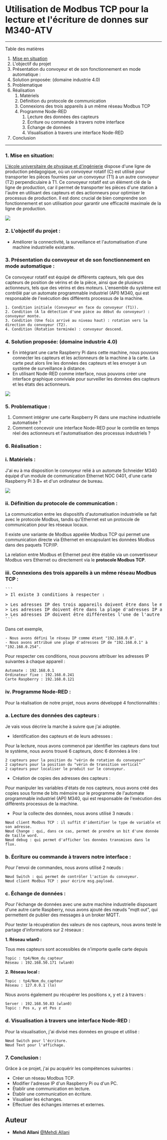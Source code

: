 # Utilisation de Modbus TCP pour la lecture et l'écriture de donnes sur M340-ATV

---
Table des matières
1. [Mise en situation](https://github.com/MehdiAllani/Utilisation-de-Modbus-TCP-pour-la-lecture-et-l-ecriture-de-donnes-sur-M340-ATV#1-mise-en-situation)
2. L'objectif du projet 
3. Présentation du convoyeur et de son fonctionnement en mode automatique :
4. Solution proposée: (domaine industrie 4.0)
5. Problematique 
6. Réalisation 
	1. Matériels
	2. Définition du protocole de communication 
	3. Connexions des trois appareils à un même réseau Modbus TCP 
	4. Programme Node-RED
		1. Lecture des données des capteurs 
		2. Écriture ou commande à travers notre interface
		3. Échange de données
		4. Visualisation à travers une interface Node-RED
7. Conclusion

---
### 1. Mise en situation:

 [L'école universitaire de physique et d'ingénierie](https://eupi.uca.fr/) dispose d'une ligne de production pédagogique, où un convoyeur rotatif (C) est utilisé pour transporter les pièces fournies par un convoyeur (T1) à un autre convoyeur (T2) perpendiculaire à T1.  Ce convoyeur rotatif est un élément clé de la ligne de production, car il permet de transporter les pièces d'une station à l'autre en utilisant des capteurs et des actionneurs pour optimiser le processus de production. Il est donc crucial de bien comprendre son fonctionnement et son utilisation pour garantir une efficacité maximale de la ligne de production.

 ![](images/image_001.png)

### 2. L'objectif du projet : 

- Améliorer la connectivité, la surveillance et l'automatisation d'une machine industrielle existante.

### 3. Présentation du convoyeur et de son fonctionnement en mode automatique :
Ce convoyeur rotatif est équipé de différents capteurs, tels que des capteurs de position de vérins et de la pièce, ainsi que de plusieurs actionneurs, tels que des vérins et des moteurs. L'ensemble du système est contrôlé par un automate programmable industriel (API) M340, qui est responsable de l'exécution des différents processus de la machine.
```
1. Condition initiale (Convoyeur en face du convoyeur (T1)).
2. Condition (À la détection d'une pièce au début du convoyeur) : convoyeur monte.
3. Condition (Une fois arrivé au niveau haut) : rotation vers la direction du convoyeur (T2).
4. Condition (Rotation terminée) : convoyeur descend.
```

### 4. Solution proposée: (domaine industrie 4.0)

- En intégrant une carte Raspberry Pi dans cette machine, nous pouvons connecter les capteurs et les actionneurs de la machine à la carte. La carte peut alors lire les données des capteurs et les envoyer à un système de surveillance à distance.
- En utilisant Node-RED comme interface, nous pouvons créer une interface graphique conviviale pour surveiller les données des capteurs et les états des actionneurs.

![](images/image_002.png)

### 5. Problematique :

1. Comment intégrer une carte Raspberry Pi dans une machine industrielle automatisée ?
2. Comment concevoir une interface Node-RED pour le contrôle en temps réel des actionneurs et l'automatisation des processus industriels ?

### 6. Réalisation :

### i. Matériels :
J'ai eu à ma disposition le convoyeur relié à un automate Schneider M340 équipé d'un module de communication Ethernet NOC 0401, d'une carte Raspberry Pi 3 B+ et d'un ordinateur de bureau.

![](images/image_003.png)

### ii. Définition du protocole de communication :

La communication entre les dispositifs d'automatisation industrielle se fait avec le protocole Modbus, tandis qu'Ethernet est un protocole de communication pour les réseaux locaux.

Il existe une variante de Modbus appelée Modbus TCP qui permet une communication directe via Ethernet en encapsulant les données Modbus dans des paquets TCP/IP. 

La relation entre Modbus et Ethernet peut être établie via un convertisseur Modbus vers Ethernet ou directement via le **protocole Modbus TCP**.

### iii. Connexions des trois appareils à un même réseau Modbus TCP :
<pre>
```
> Il existe 3 conditions à respecter :

> Les adresses IP des trois appareils doivent être dans le même réseau IP.
> Les adresses IP doivent être dans la plage d'adresses IP attribuée au réseau.
> Les adresses IP doivent être différentes l'une de l'autre (unique sur le réseau).
```
</pre>

Dans cet exemple,
```
- Nous avons défini le réseau IP comme étant "192.168.0.0".
- Nous avons attribué une plage d'adresses IP de "192.168.0.1" à "192.168.0.254".
```
Pour respecter ces conditions, nous pouvons attribuer les adresses IP suivantes à chaque appareil :
```
Automate : 192.168.0.1
Ordinateur fixe : 192.168.0.241
Carte Raspberry : 192.168.0.121
```
### iv. Programme Node-RED :

Pour la réalisation de notre projet, nous avons développé 4 fonctionnalités :

### a. Lecture des données des capteurs :

Je vais vous décrire la marche à suivre que j'ai adoptée.

- Identification des capteurs et de leurs adresses :

Pour la lecture, nous avons commencé par identifier les capteurs dans tout le système, nous avons trouvé 6 capteurs, donc 6 données à lire :
```
2 capteurs pour la position du "vérin de rotation du convoyeur"
2 capteurs pour la position du "vérin de transition vertical"
2 capteurs pour localiser le produit sur le convoyeur.
```
- Création de copies des adresses des capteurs :

Pour manipuler les variables d'états de nos capteurs, nous avons créé des copies sous forme de bits mémoire sur le programme de l'automate programmable industriel (API) M340, qui est responsable de l'exécution des différents processus de la machine.

- Pour la collecte des données, nous avons utilisé 3 nœuds :
```
Nœud client Modbus TCP : il suffit d'identifier le type de variable et son adresse.
Nœud Change : qui, dans ce cas, permet de prendre un bit d'une donnée de taille word.
Nœud debug : qui permet d'afficher les données transmises dans le flux.	
```
### b. Écriture ou commande à travers notre interface :
Pour l'envoi de commandes, nous avons utilisé 2 nœuds :

```
Nœud Switch : qui permet de contrôler l'action du convoyeur.
Nœud client Modbus TCP : pour écrire msg.payload.
```
### c. Échange de données :

Pour l'échange de données avec une autre machine industrielle disposant d'une autre carte Raspberry, nous avons ajouté des nœuds "mqtt out", qui permettent de publier des messages à un broker MQTT.

Pour tester la récupération des valeurs de nos capteurs, nous avons testé le partage d'informations sur 2 réseaux :

**1. Réseau wlan0 :**

Tous mes capteurs sont accessibles de n'importe quelle carte depuis 
```
Topic : tp4/Nom_du_capteur
Réseau : 192.168.50.171 (wlan0)
```
**2. Réseau local :**
```
Topic : tp4/Nom_du_capteur
Réseau : 127.0.0.1 (lo)
```
Nous avons également pu récupérer les positions x, y et z à travers :
```
Server : 192.168.50.83 (wlan0)
Topic : Pos x, y et Pos z
```
### d. Visualisation à travers une interface Node-RED :
Pour la visualisation, j'ai divisé mes données en groupe et utilisé :
```
Nœud Switch pour l'écriture.
Nœud Text pour l'affichage.
```
### 7. Conclusion :
Grâce à ce projet, j'ai pu acquérir les compétences suivantes :
- Créer un réseau Modbus TCP.
- Modifier l'adresse IP d'un Raspberry Pi ou d'un PC.
- Établir une communication en lecture.
- Établir une communication en écriture.
- Visualiser les échanges.
- Effectuer des échanges internes et externes.


## Auteur
* **Mehdi Allani** [@Mehdi Allani](https://www.linkedin.com/in/mehdi-allani-3a18ab1b2/)